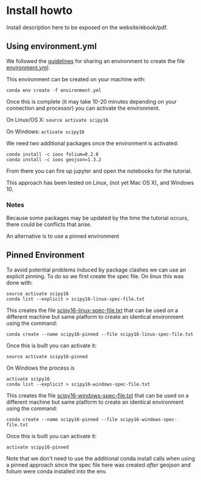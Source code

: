 # Install howto

Install description here to be exposed on the website/ebook/pdf.


## Using environment.yml

We followed the
[guidelines](http://conda.pydata.org/docs/using/envs.html#share-an-environment)
for sharing an environment to create the file
[environment.yml](environment.yml):

This environment can be created on your machine with:

```
conda env create -f environment.yml
```

Once this is complete (it may take 10-20 minutes depending on your connection
and processor) you can activate the environment.

On Linux/OS X:  `source activate scipy16`

On Windows: `activate scipy16`

We need two additional packages once the environment is activated:

```
conda install -c ioos folium=0.2.0
conda install -c ioos geojson=1.3.2
```

From there you can fire up jupyter and open the notebooks for the tutorial.

This approach has been tested on Linux, (not yet Mac OS X), and Windows 10.

### Notes

Because some packages may be updated by the time the tutorial occurs,
there could be conflicts that arise.

An alternative is to use a pinned environment

## Pinned Environment

To avoid potential problems induced by package clashes we can use an explicit
pinning. To do so we first create the spec file. On linux this was done with:

```
source activate scipy16
conda list --explicit > scipy16-linux-spec-file.txt
```

This creates the file
[scipy16-linux-spec-file.txt](scipy16-linux-spec-file.txt) that can be used on
a different machine but same platform to create an identical environment using
the command:

```
conda create --name scipy16-pinned --file scipy16-linux-spec-file.txt
```

Once this is built you can activate it:

```
source activate scipy16-pinned
```

On Windows the process is

```
activate scipy16
conda list --explicit > scipy16-windows-spec-file.txt
```

This creates the file
[scipy16-windows-spec-file.txt](scipy16-windows-spec-file.txt) that can be used on
a different machine but same platform to create an identical environment using
the command:

```
conda create --name scipy16-pinned --file scipy16-windows-spec-file.txt
```

Once this is built you can activate it:

```
activate scipy16-pinned
```

Note that we don't need to use the additional conda install calls when using a pinned approach
since the spec file here was created *after* geojson and folium were conda installed into the
env.
